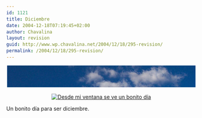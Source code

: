 ```yaml
---
id: 1121
title: Diciembre
date: 2004-12-18T07:19:45+02:00
author: Chavalina
layout: revision
guid: http://www.wp.chavalina.net/2004/12/18/295-revision/
permalink: /2004/12/18/295-revision/
---
```

<p align="center">
  <a href="http://www.chavalina.net/imagenes/fotos/originales/dic1.jpg" target="_blank"><img src="/imagenes/fotos/thumbs/dic1.jpg" alt="Nubes"  class="imgcentro" /></a>
</p>

<p align="center">
  <a href="http://www.chavalina.net/imagenes/fotos/originales/dic2.jpg" target="_blank"><img src="http://www.chavalina.net/imagenes/fotos/thumbs/dic2.jpg" alt="Desde mi ventana se ve un bonito d&iacute;a"  class="imgcentro" /></a>
</p>

Un bonito d&iacute;a para ser diciembre.